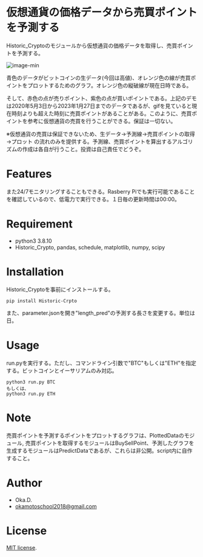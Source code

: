 # 仮想通貨の価格データから売買ポイントを予測する
 
Historic_Cryptoのモジュールから仮想通貨の価格データを取得し、売買ポイントを予測する。

![image-min](https://user-images.githubusercontent.com/49944765/215109759-fee2651d-5ff8-49ae-b96a-ade72ba1e83a.gif)

青色のデータがビットコインの生データ(今回は高値)、オレンジ色の線が売買ポイントをプロットするためのグラフ。オレンジ色の縦破線が現在日時である。

そして、赤色の点が売りポイント、紫色の点が買いポイントである。上記のデモは2020年5月3日から2023年1月27日までのデータであるが、gifを見ていると現在時刻よりも超えた時刻に売買ポイントがあることがある。このように、売買ポイントを参考に仮想通貨の売買を行うことができる。保証は一切ない。

※仮想通貨の売買は保証できないため、生データ→予測線→売買ポイントの取得→プロット の流れのみを提供する。予測線、売買ポイントを算出するアルゴリズムの作成は各自が行うこと。投資は自己責任でどうぞ。
 
# Features

また24/7モニタリングすることもできる。Rasberry Piでも実行可能であることを確認しているので、低電力で実行できる。１日毎の更新時間は00:00。
 
# Requirement
 
* python3 3.8.10
* Historic_Crypto, pandas, schedule, matplotlib, numpy, scipy

# Installation

Historic_Cryptoを事前にインストールする。
```
pip install Historic-Crpto
```
また、parameter.jsonを開き"length_pred"の予測する長さを変更する。単位は日。

# Usage
 
run.pyを実行する。ただし、コマンドライン引数で"BTC"もしくは"ETH"を指定する。ビットコインとイーサリアムのみ対応。
 
```
python3 run.py BTC
もしくは、
python3 run.py ETH
```
 
# Note
 
売買ポイントを予測するポイントをプロットするグラフは、PlottedDataのモジュール, 売買ポイントを取得するモジュールはBuySellPoint、予測したグラフを生成するモジュールはPredictDataであるが、これらは非公開。script内に自作すること。
 
# Author
 
* Oka.D.
* okamotoschool2018@gmail.com
 
# License
[MIT license](https://en.wikipedia.org/wiki/MIT_License).